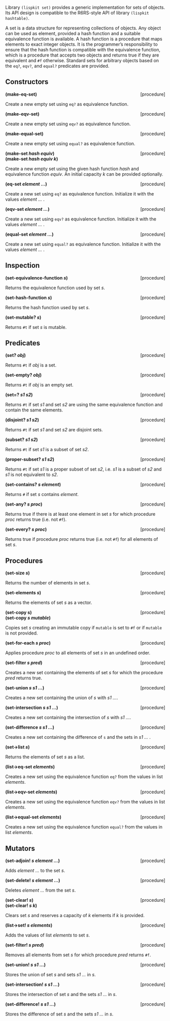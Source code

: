 Library `(lispkit set)` provides a generic implementation for sets of objects. Its API design is compatible to the R6RS-style API of library `(lispkit hashtable)`.

A set is a data structure for representing collections of objects. Any object can be used as element, provided a hash function and a suitable equivalence function is available. A hash function is a procedure that maps elements to exact integer objects. It is the programmer’s responsibility to ensure that the hash function is compatible with the equivalence function, which is a procedure that accepts two objects and returns true if they are equivalent and `#f` otherwise. Standard sets for arbitrary objects based on the `eq?`, `eqv?`, and `equal?` predicates are provided.


## Constructors

**(make-eq-set)** &nbsp;&nbsp;&nbsp; <span style="float:right;text-align:rigth;">[procedure]</span>  

Create a new empty set using `eq?` as equivalence function.

**(make-eqv-set)** &nbsp;&nbsp;&nbsp; <span style="float:right;text-align:rigth;">[procedure]</span>  

Create a new empty set using `eqv?` as equivalence function.

**(make-equal-set)** &nbsp;&nbsp;&nbsp; <span style="float:right;text-align:rigth;">[procedure]</span>  

Create a new empty set using `equal?` as equivalence function.

**(make-set _hash equiv_)** &nbsp;&nbsp;&nbsp; <span style="float:right;text-align:rigth;">[procedure]</span>  
**(make-set _hash equiv k_)**  

Create a new empty set using the given hash function _hash_ and equivalence function _equiv_. An initial capacity _k_ can be provided optionally.

**(eq-set _element ..._)** &nbsp;&nbsp;&nbsp; <span style="float:right;text-align:rigth;">[procedure]</span>  

Create a new set using `eq?` as equivalence function. Initialize it with the values _element ..._ .

**(eqv-set _element ..._)** &nbsp;&nbsp;&nbsp; <span style="float:right;text-align:rigth;">[procedure]</span>  

Create a new set using `eqv?` as equivalence function. Initialize it with the values _element ..._ .

**(equal-set _element ..._)** &nbsp;&nbsp;&nbsp; <span style="float:right;text-align:rigth;">[procedure]</span>  

Create a new set using `equal?` as equivalence function. Initialize it with the values _element ..._ .


## Inspection

**(set-equivalence-function _s_)** &nbsp;&nbsp;&nbsp; <span style="float:right;text-align:rigth;">[procedure]</span>  

Returns the equivalence function used by set _s_.

**(set-hash-function _s_)** &nbsp;&nbsp;&nbsp; <span style="float:right;text-align:rigth;">[procedure]</span>  

Returns the hash function used by set _s_.

**(set-mutable? _s_)** &nbsp;&nbsp;&nbsp; <span style="float:right;text-align:rigth;">[procedure]</span>  

Returns `#t` if set _s_ is mutable.


## Predicates

**(set? _obj_)** &nbsp;&nbsp;&nbsp; <span style="float:right;text-align:rigth;">[procedure]</span>  

Returns `#t` if _obj_ is a set.

**(set-empty? _obj_)** &nbsp;&nbsp;&nbsp; <span style="float:right;text-align:rigth;">[procedure]</span>  

Returns `#t` if _obj_ is an empty set.

**(set=? _s1 s2_)** &nbsp;&nbsp;&nbsp; <span style="float:right;text-align:rigth;">[procedure]</span>  

Returns `#t` if set _s1_ and set _s2_ are using the same equivalence function and contain the same elements.

**(disjoint? _s1 s2_)** &nbsp;&nbsp;&nbsp; <span style="float:right;text-align:rigth;">[procedure]</span>  

Returns `#t` if set _s1_ and set _s2_ are disjoint sets.

**(subset? _s1 s2_)** &nbsp;&nbsp;&nbsp; <span style="float:right;text-align:rigth;">[procedure]</span>  

Returns `#t` if set _s1_ is a subset of set _s2_.

**(proper-subset? _s1 s2_)** &nbsp;&nbsp;&nbsp; <span style="float:right;text-align:rigth;">[procedure]</span>  

Returns `#t` if set _s1_ is a proper subset of set _s2_, i.e. _s1_ is a subset of _s2_ and _s1_ is not equivalent to _s2_.

**(set-contains? _s element_)** &nbsp;&nbsp;&nbsp; <span style="float:right;text-align:rigth;">[procedure]</span>  

Returns `#` if set _s_ contains _element_.

**(set-any? _s proc_)** &nbsp;&nbsp;&nbsp; <span style="float:right;text-align:rigth;">[procedure]</span>  

Returns true if there is at least one element in set _s_ for which procedure _proc_ returns true (i.e. not `#f`).

**(set-every? _s proc_)** &nbsp;&nbsp;&nbsp; <span style="float:right;text-align:rigth;">[procedure]</span>  

Returns true if procedure _proc_ returns true (i.e. not `#f`) for all elements of set _s_.


## Procedures

**(set-size _s_)** &nbsp;&nbsp;&nbsp; <span style="float:right;text-align:rigth;">[procedure]</span>  

Returns the number of elements in set _s_.

**(set-elements _s_)** &nbsp;&nbsp;&nbsp; <span style="float:right;text-align:rigth;">[procedure]</span>  

Returns the elements of set _s_ as a vector.

**(set-copy s)** &nbsp;&nbsp;&nbsp; <span style="float:right;text-align:rigth;">[procedure]</span>  
**(set-copy _s mutable_)**

Copies set _s_ creating an immutable copy if `mutable` is set to `#f` or if `mutable` is not provided.

**(set-for-each _s proc_)** &nbsp;&nbsp;&nbsp; <span style="float:right;text-align:rigth;">[procedure]</span>  

Applies procedure _proc_ to all elements of set _s_ in an undefined order.

**(set-filter _s pred_)** &nbsp;&nbsp;&nbsp; <span style="float:right;text-align:rigth;">[procedure]</span>  

Creates a new set containing the elements of set _s_ for which the procedure _pred_ returns true.

**(set-union _s s1 ..._)** &nbsp;&nbsp;&nbsp; <span style="float:right;text-align:rigth;">[procedure]</span>  

Creates a new set containing the union of _s_ with _s1 ..._.

**(set-intersection _s s1 ..._)** &nbsp;&nbsp;&nbsp; <span style="float:right;text-align:rigth;">[procedure]</span>  

Creates a new set containing the intersection of _s_ with _s1 ..._.

**(set-difference _s s1 ..._)** &nbsp;&nbsp;&nbsp; <span style="float:right;text-align:rigth;">[procedure]</span>  

Creates a new set containing the difference of `s` and the sets in _s1 ..._ .

**(set->list _s_)** &nbsp;&nbsp;&nbsp; <span style="float:right;text-align:rigth;">[procedure]</span>  

Returns the elements of set _s_ as a list.

**(list->eq-set _elements_)** &nbsp;&nbsp;&nbsp; <span style="float:right;text-align:rigth;">[procedure]</span>  

Creates a new set using the equivalence function `eq?` from the values in list _elements_.

**(list->eqv-set _elements_)** &nbsp;&nbsp;&nbsp; <span style="float:right;text-align:rigth;">[procedure]</span>  

Creates a new set using the equivalence function `eqv?` from the values in list _elements_.

**(list->equal-set _elements_)** &nbsp;&nbsp;&nbsp; <span style="float:right;text-align:rigth;">[procedure]</span>  

Creates a new set using the equivalence function `equal?` from the values in list _elements_.


## Mutators

**(set-adjoin! _s element ..._)** &nbsp;&nbsp;&nbsp; <span style="float:right;text-align:rigth;">[procedure]</span>  

Adds _element ..._ to the set _s_.

**(set-delete! _s element ..._)** &nbsp;&nbsp;&nbsp; <span style="float:right;text-align:rigth;">[procedure]</span>  

Deletes _element ..._ from the set _s_.

**(set-clear! _s_)** &nbsp;&nbsp;&nbsp; <span style="float:right;text-align:rigth;">[procedure]</span>  
**(set-clear! _s k_)**  

Clears set _s_ and reserves a capacity of _k_ elements if _k_ is provided.

**(list->set! _s elements_)** &nbsp;&nbsp;&nbsp; <span style="float:right;text-align:rigth;">[procedure]</span>  

Adds the values of list _elements_ to set _s_.

**(set-filter! _s pred_)** &nbsp;&nbsp;&nbsp; <span style="float:right;text-align:rigth;">[procedure]</span>  

Removes all elements from set _s_ for which procedure _pred_ returns `#f`.

**(set-union! _s s1 ..._)** &nbsp;&nbsp;&nbsp; <span style="float:right;text-align:rigth;">[procedure]</span>  

Stores the union of set _s_ and sets _s1 ..._ in _s_.

**(set-intersection! _s s1 ..._)** &nbsp;&nbsp;&nbsp; <span style="float:right;text-align:rigth;">[procedure]</span>  

Stores the intersection of set _s_ and the sets _s1 ..._ in _s_.

**(set-difference! _s s1 ..._)** &nbsp;&nbsp;&nbsp; <span style="float:right;text-align:rigth;">[procedure]</span>  

Stores the difference of set _s_ and the sets _s1 ..._ in _s_.
